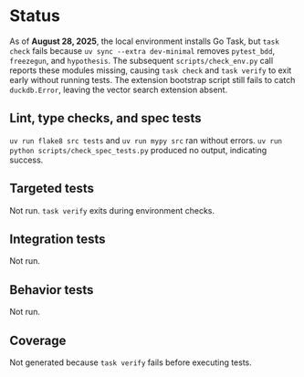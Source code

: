 # Status

As of **August 28, 2025**, the local environment installs Go Task, but `task check`
fails because `uv sync --extra dev-minimal` removes `pytest_bdd`, `freezegun`, and
`hypothesis`. The subsequent `scripts/check_env.py` call reports these modules
missing, causing `task check` and `task verify` to exit early without running
tests. The extension bootstrap script still fails to catch `duckdb.Error`, leaving
the vector search extension absent.

## Lint, type checks, and spec tests
`uv run flake8 src tests` and `uv run mypy src` ran without errors.
`uv run python scripts/check_spec_tests.py` produced no output, indicating success.

## Targeted tests
Not run. `task verify` exits during environment checks.

## Integration tests
Not run.

## Behavior tests
Not run.

## Coverage
Not generated because `task verify` fails before executing tests.
